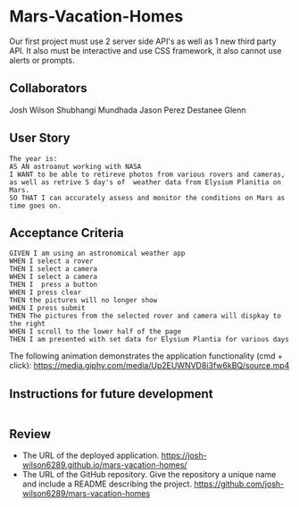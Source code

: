 # Mars-Vacation-Homes
Our first  project must use 2 server side API's as well as 1 new third party API. It also must be interactive and use CSS framework, it also cannot use alerts or prompts. 

## Collaborators
Josh Wilson 
Shubhangi Mundhada
Jason Perez
Destanee Glenn 

## User Story

```
The year is: 
AS AN astroanut working with NASA
I WANT to be able to retireve photos from various rovers and cameras, as well as retrive 5 day's of  weather data from Elysium Planitia on Mars.  
SO THAT I can accurately assess and monitor the conditions on Mars as time goes on.
```

## Acceptance Criteria

```
GIVEN I am using an astronomical weather app
WHEN I select a rover
THEN I select a camera
WHEN I select a camera
THEN I  press a button 
WHEN I press clear
THEN the pictures will no longer show
WHEN I press submit
THEN The pictures from the selected rover and camera will dispkay to the right
WHEN I scroll to the lower half of the page 
THEN I am presented with set data for Elysium Plantia for various days

```

The following animation demonstrates the application functionality (cmd + click):
https://media.giphy.com/media/Up2EUWNVD8i3fw6kBQ/source.mp4

## Instructions for future development
```

```
## Review
* The URL of the deployed application.
https://josh-wilson6289.github.io/mars-vacation-homes/
* The URL of the GitHub repository. Give the repository a unique name and include a README describing the project.
https://github.com/josh-wilson6289/mars-vacation-homes                                          
